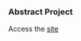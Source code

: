 ### Abstract Project
Access the [site](https://meenakshy-s.github.io/frontend-practice-abstract-project/)